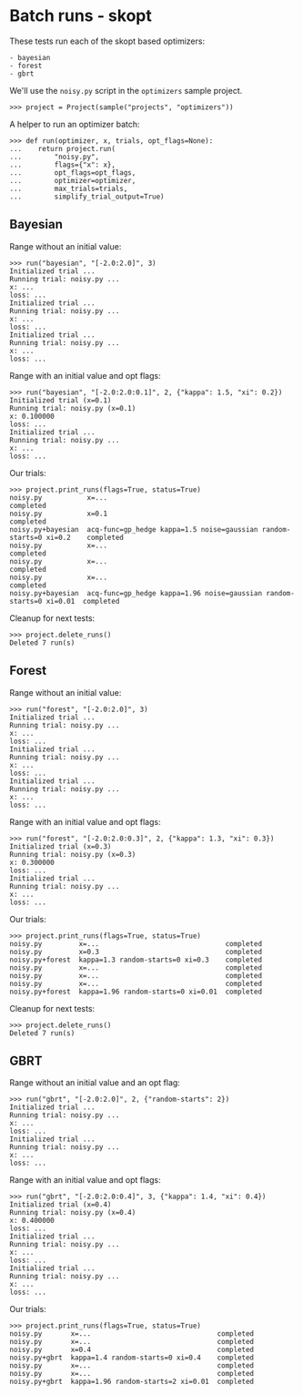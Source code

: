 # Batch runs - skopt

These tests run each of the skopt based optimizers:

    - bayesian
    - forest
    - gbrt

We'll use the `noisy.py` script in the `optimizers` sample project.

    >>> project = Project(sample("projects", "optimizers"))

A helper to run an optimizer batch:

    >>> def run(optimizer, x, trials, opt_flags=None):
    ...    return project.run(
    ...        "noisy.py",
    ...        flags={"x": x},
    ...        opt_flags=opt_flags,
    ...        optimizer=optimizer,
    ...        max_trials=trials,
    ...        simplify_trial_output=True)

## Bayesian

Range without an initial value:

    >>> run("bayesian", "[-2.0:2.0]", 3)
    Initialized trial ...
    Running trial: noisy.py ...
    x: ...
    loss: ...
    Initialized trial ...
    Running trial: noisy.py ...
    x: ...
    loss: ...
    Initialized trial ...
    Running trial: noisy.py ...
    x: ...
    loss: ...

Range with an initial value and opt flags:

    >>> run("bayesian", "[-2.0:2.0:0.1]", 2, {"kappa": 1.5, "xi": 0.2})
    Initialized trial (x=0.1)
    Running trial: noisy.py (x=0.1)
    x: 0.100000
    loss: ...
    Initialized trial ...
    Running trial: noisy.py ...
    x: ...
    loss: ...

Our trials:

    >>> project.print_runs(flags=True, status=True)
    noisy.py           x=...                                                                completed
    noisy.py           x=0.1                                                                completed
    noisy.py+bayesian  acq-func=gp_hedge kappa=1.5 noise=gaussian random-starts=0 xi=0.2    completed
    noisy.py           x=...                                                                completed
    noisy.py           x=...                                                                completed
    noisy.py           x=...                                                                completed
    noisy.py+bayesian  acq-func=gp_hedge kappa=1.96 noise=gaussian random-starts=0 xi=0.01  completed

Cleanup for next tests:

    >>> project.delete_runs()
    Deleted 7 run(s)

## Forest

Range without an initial value:

    >>> run("forest", "[-2.0:2.0]", 3)
    Initialized trial ...
    Running trial: noisy.py ...
    x: ...
    loss: ...
    Initialized trial ...
    Running trial: noisy.py ...
    x: ...
    loss: ...
    Initialized trial ...
    Running trial: noisy.py ...
    x: ...
    loss: ...

Range with an initial value and opt flags:

    >>> run("forest", "[-2.0:2.0:0.3]", 2, {"kappa": 1.3, "xi": 0.3})
    Initialized trial (x=0.3)
    Running trial: noisy.py (x=0.3)
    x: 0.300000
    loss: ...
    Initialized trial ...
    Running trial: noisy.py ...
    x: ...
    loss: ...

Our trials:

    >>> project.print_runs(flags=True, status=True)
    noisy.py         x=...                               completed
    noisy.py         x=0.3                               completed
    noisy.py+forest  kappa=1.3 random-starts=0 xi=0.3    completed
    noisy.py         x=...                               completed
    noisy.py         x=...                               completed
    noisy.py         x=...                               completed
    noisy.py+forest  kappa=1.96 random-starts=0 xi=0.01  completed

Cleanup for next tests:

    >>> project.delete_runs()
    Deleted 7 run(s)

## GBRT

Range without an initial value and an opt flag:

    >>> run("gbrt", "[-2.0:2.0]", 2, {"random-starts": 2})
    Initialized trial ...
    Running trial: noisy.py ...
    x: ...
    loss: ...
    Initialized trial ...
    Running trial: noisy.py ...
    x: ...
    loss: ...

Range with an initial value and opt flags:

    >>> run("gbrt", "[-2.0:2.0:0.4]", 3, {"kappa": 1.4, "xi": 0.4})
    Initialized trial (x=0.4)
    Running trial: noisy.py (x=0.4)
    x: 0.400000
    loss: ...
    Initialized trial ...
    Running trial: noisy.py ...
    x: ...
    loss: ...
    Initialized trial ...
    Running trial: noisy.py ...
    x: ...
    loss: ...

Our trials:

    >>> project.print_runs(flags=True, status=True)
    noisy.py       x=...                               completed
    noisy.py       x=...                               completed
    noisy.py       x=0.4                               completed
    noisy.py+gbrt  kappa=1.4 random-starts=0 xi=0.4    completed
    noisy.py       x=...                               completed
    noisy.py       x=...                               completed
    noisy.py+gbrt  kappa=1.96 random-starts=2 xi=0.01  completed
